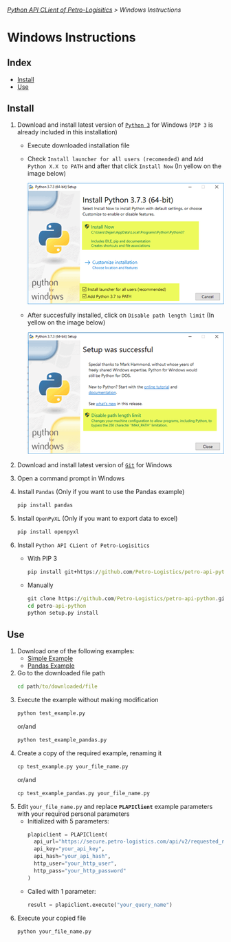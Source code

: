 ###### [Python API CLient of Petro-Logisitics](../README.md) > Windows Instructions

# Windows Instructions

## Index
- [Install](#install)
- [Use](#use)

## Install
1. Download and install latest version of [`Python 3`](https://www.python.org/downloads/) for Windows (`PIP 3` is already included in this installation)
   - Execute downloaded installation file
   - Check `Install launcher for all users (recomended)` and `Add Python X.X to PATH` and after that click `Install Now` (In yellow on the image below)

     ![Python Setup](assets/python-setup.png)

   - After succesfully installed, click on `Disable path length limit` (In yellow on the image below)

     ![Python Setup](assets/python-setup-completed.png)

2. Download and install latest version of [`Git`](https://git-scm.com/download/win) for Windows
3. Open a command prompt in Windows
3. Install `Pandas` (Only if you want to use the Pandas example)
    ```cmd
    pip install pandas
    ```
4. Install `OpenPyXL` (Only if you want to export data to excel)
    ```cmd
    pip install openpyxl
    ```
5. Install `Python API CLient of Petro-Logisitics`
    - With PIP 3
      ```cmd
      pip install git+https://github.com/Petro-Logistics/petro-api-python
      ```
    - Manually
      ```cmd
      git clone https://github.com/Petro-Logistics/petro-api-python.git
      cd petro-api-python
      python setup.py install
      ```

## Use
1. Download one of the following examples:
    - [Simple Example](https://github.com/Petro-Logistics/petro-api-python/blob/master/examples/test_example.py)
    - [Pandas Example](https://github.com/Petro-Logistics/petro-api-python/blob/master/examples/test_example_pandas.py)
2. Go to the downloaded file path
    ```cmd
    cd path/to/downloaded/file
    ```
3. Execute the example without making modification
    ```cmd
    python test_example.py
    ```
     or/and
    ```cmd
    python test_example_pandas.py
    ```
4. Create a copy of the required example, renaming it
    ```cmd
    cp test_example.py your_file_name.py
    ```
     or/and
    ```cmd
    cp test_example_pandas.py your_file_name.py
    ```
5. Edit `your_file_name.py` and replace **`PLAPIClient`** example parameters with your required personal parameters
    - Initialized with 5 parameters:
      ```python
      plapiclient = PLAPIClient(
        api_url="https://secure.petro-logistics.com/api/v2/requested_report_type",
        api_key="your_api_key",
        api_hash="your_api_hash",
        http_user="your_http_user",
        http_pass="your_http_password"
      )
      ```
    - Called with 1 parameter:
      ```python
      result = plapiclient.execute("your_query_name")

      ```
6. Execute your copied file
    ```bash
    python your_file_name.py
    ```

